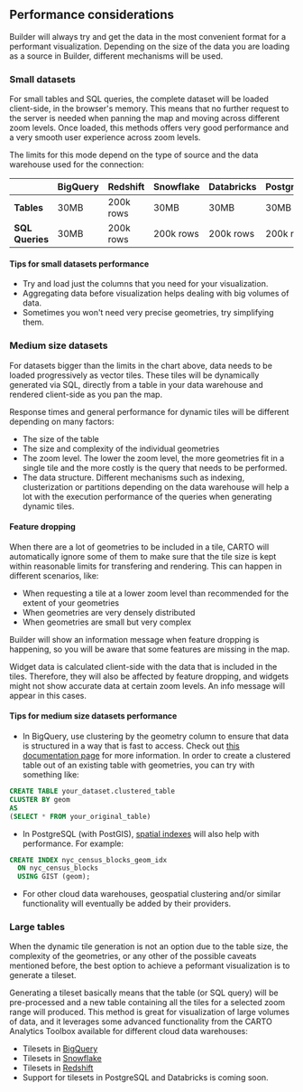 ## Performance considerations

Builder will always try and get the data in the most convenient format for a performant visualization. Depending on the size of the data you are loading as a source in Builder, different mechanisms will be used.

### Small datasets

For small tables and SQL queries, the complete dataset will be loaded client-side, in the browser's memory. This means that no further request to the server is needed when panning the map and moving across different zoom levels. Once loaded, this methods offers very good performance and a very smooth user experience across zoom levels. 

The limits for this mode depend on the type of source and the data warehouse used for the connection: 

|   |**BigQuery**|**Redshift**|**Snowflake**|**Databricks**|**PostgreSQL**|
|---|---|---|---|---|---|
|**Tables**|30MB|200k rows|30MB|30MB|30MB|
|**SQL Queries**|30MB|200k rows|200k rows|200k rows|200k rows|

#### Tips for small datasets performance

* Try and load just the columns that you need for your visualization.
* Aggregating data before visualization helps dealing with big volumes of data.
* Sometimes you won't need very precise geometries, try simplifying them.

### Medium size datasets

For datasets bigger than the limits in the chart above, data needs to be loaded progressively as vector tiles. These tiles will be dynamically generated via SQL, directly from a table in your data warehouse and rendered client-side as you pan the map.

Response times and general performance for dynamic tiles will be different depending on many factors: 
* The size of the table
* The size and complexity of the individual geometries
* The zoom level. The lower the zoom level, the more geometries fit in a single tile and the more costly is the query that needs to be performed.
* The data structure. Different mechanisms such as indexing, clusterization or partitions depending on the data warehouse will help a lot with the execution performance of the queries when generating dynamic tiles. 

#### Feature dropping

When there are a lot of geometries to be included in a tile, CARTO will automatically ignore some of them to make sure that the tile size is kept within reasonable limits for transfering and rendering. This can happen in different scenarios, like: 

* When requesting a tile at a lower zoom level than recommended for the extent of your geometries
* When geometries are very densely distributed
* When geometries are small but very complex

Builder will show an information message when feature dropping is happening, so you will be aware that some features are missing in the map. 

Widget data is calculated client-side with the data that is included in the tiles. Therefore, they will also be affected by feature dropping, and widgets might not show accurate data at certain zoom levels. An info message will appear in this cases. 

#### Tips for medium size datasets performance

* In BigQuery, use clustering by the geometry column to ensure that data is structured in a way that is fast to access. Check out [this documentation page](https://cloud.google.com/bigquery/docs/clustered-tables) for more information. 
In order to create a clustered table out of an existing table with geometries, you can try with something like: 
```sql
CREATE TABLE your_dataset.clustered_table
CLUSTER BY geom
AS 
(SELECT * FROM your_original_table)
```
* In PostgreSQL (with PostGIS), [spatial indexes](http://postgis.net/workshops/postgis-intro/indexing.html) will also help with performance. For example: 

```sql
CREATE INDEX nyc_census_blocks_geom_idx
  ON nyc_census_blocks
  USING GIST (geom);
```
* For other cloud data warehouses, geospatial clustering and/or similar functionality will eventually be added by their providers.

### Large tables

When the dynamic tile generation is not an option due to the table size, the complexity of the geometries, or any other of the possible caveats mentioned before, the best option to achieve a peformant visualization is to generate a tileset. 

Generating a tileset basically means that the table (or SQL query) will be pre-processed and a new table containing all the tiles for a selected zoom range will produced. This method is great for visualization of large volumes of data, and it leverages some advanced functionality from the CARTO Analytics Toolbox available for different cloud data warehouses: 

* Tilesets in [BigQuery](https://docs.carto.com/analytics-toolbox-bigquery/overview/tilesets/)
* Tilesets in [Snowflake](https://docs.carto.com/analytics-toolbox-snowflake/overview/tilesets/)
* Tilesets in [Redshift](https://docs.carto.com/analytics-toolbox-redshift/overview/tilesets/)
* Support for tilesets in PostgreSQL and Databricks is coming soon.

